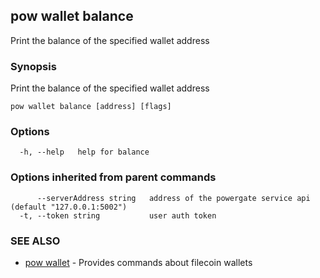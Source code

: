 ## pow wallet balance

Print the balance of the specified wallet address

### Synopsis

Print the balance of the specified wallet address

```
pow wallet balance [address] [flags]
```

### Options

```
  -h, --help   help for balance
```

### Options inherited from parent commands

```
      --serverAddress string   address of the powergate service api (default "127.0.0.1:5002")
  -t, --token string           user auth token
```

### SEE ALSO

-   [pow wallet](pow_wallet.md) - Provides commands about filecoin wallets
